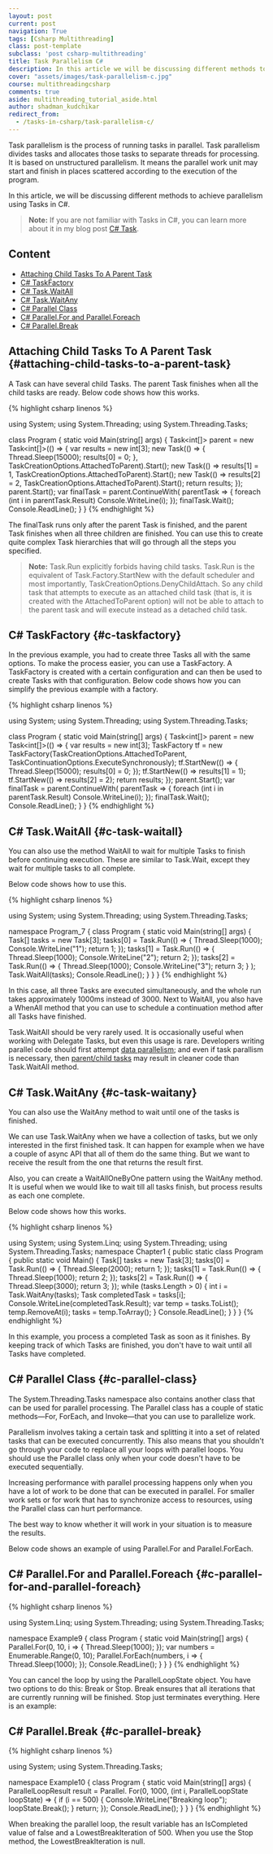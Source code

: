 ```yaml
--- 
layout: post
current: post
navigation: True
tags: [Csharp Multithreading]
class: post-template
subclass: 'post csharp-multithreading'
title: Task Parallelism C#
description: In this article we will be discussing different methods to achieve parallelism using Tasks in C#.
cover: "assets/images/task-parallelism-c.jpg"
course: multithreadingcsharp
comments: true
aside: multithreading_tutorial_aside.html
author: shadman_kudchikar
redirect_from:
  - /tasks-in-csharp/task-parallelism-c/
---
```


Task parallelism is the process of running tasks in parallel. Task parallelism divides tasks and allocates those tasks to separate threads for processing. It is based on unstructured parallelism. It means the parallel work unit may start and finish in places scattered according to the execution of the program.
 
In this article, we will be discussing different methods to achieve parallelism using Tasks in C#.

> **Note:** If you are not familiar with Tasks in C#, you can learn more about it in my blog post [C# Task](/csharp-task/).

## Content
- [Attaching Child Tasks To A Parent Task](#attaching-child-tasks-to-a-parent-task)
- [C# TaskFactory](#c-taskfactory)
- [C# Task.WaitAll](#c-task-waitall)
- [C# Task.WaitAny](#c-task-waitany)
- [C# Parallel Class](#c-parallel-class)
- [C# Parallel.For and Parallel.Foreach](#c-parallel-for-and-parallel-foreach)
- [C# Parallel.Break](#c-parallel-break)

## Attaching Child Tasks To A Parent Task {#attaching-child-tasks-to-a-parent-task}

A Task can have several child Tasks. The parent Task finishes when all the child tasks are ready. Below code shows how this works.

{% highlight csharp linenos %}

using System;
using System.Threading;
using System.Threading.Tasks;

class Program
{
    static void Main(string[] args)
    {
        Task<int[]> parent = new Task<int[]>(() =>
        {
            var results = new int[3];
            new Task(() => {
                Thread.Sleep(15000);
                results[0] = 0;
            },
            TaskCreationOptions.AttachedToParent).Start();
            new Task(() => results[1] = 1,
            TaskCreationOptions.AttachedToParent).Start();
            new Task(() => results[2] = 2,
            TaskCreationOptions.AttachedToParent).Start();
            return results;
        });
        parent.Start();
        var finalTask = parent.ContinueWith(
        parentTask => {
            foreach (int i in parentTask.Result)
                Console.WriteLine(i);
        });
        finalTask.Wait();
        Console.ReadLine();
    }
}
{% endhighlight %}

The finalTask runs only after the parent Task is finished, and the parent Task finishes when all three children are finished. You can use this to create quite complex Task hierarchies that will go through all the steps you specified.

> **Note:** Task.Run explicitly forbids having child tasks. Task.Run is the equivalent of Task.Factory.StartNew with the default scheduler and most importantly, TaskCreationOptions.DenyChildAttach. So any child task that attempts to execute as an attached child task (that is, it is created with the AttachedToParent option) will not be able to attach to the parent task and will execute instead as a detached child task.

## C# TaskFactory {#c-taskfactory}

In the previous example, you had to create three Tasks all with the same options. To make the process easier, you can use a TaskFactory. A TaskFactory is created with a certain configuration and can then be used to create Tasks with that configuration. Below code shows how you can simplify the previous example with a factory.

{% highlight csharp linenos %}

using System;
using System.Threading;
using System.Threading.Tasks;

class Program
{
    static void Main(string[] args)
    {
        Task<int[]> parent = new Task<int[]>(() =>
        {
            var results = new int[3];
            TaskFactory tf = new TaskFactory(TaskCreationOptions.AttachedToParent,
            TaskContinuationOptions.ExecuteSynchronously);
            tf.StartNew(() => {
                Thread.Sleep(15000);
                results[0] = 0;
            });
            tf.StartNew(() => results[1] = 1);
            tf.StartNew(() => results[2] = 2);
            return results;
        });
        parent.Start();
        var finalTask = parent.ContinueWith(
        parentTask => {
            foreach (int i in parentTask.Result)
                Console.WriteLine(i);
        });
        finalTask.Wait();
        Console.ReadLine();
    }
}
{% endhighlight %}

## C# Task.WaitAll {#c-task-waitall}

You can also use the method WaitAll to wait for multiple Tasks to finish before continuing execution. These are similar to Task.Wait, except they wait for multiple tasks to all complete. 

Below code shows how to use this.

{% highlight csharp linenos %}

using System;
using System.Threading;
using System.Threading.Tasks;

namespace Program_7
{
    class Program
    {
        static void Main(string[] args)
        {
            Task[] tasks = new Task[3];
            tasks[0] = Task.Run(() => {
                Thread.Sleep(1000);
                Console.WriteLine("1");
                return 1;
            });
            tasks[1] = Task.Run(() => {
                Thread.Sleep(1000);
                Console.WriteLine("2");
                return 2;
            });
            tasks[2] = Task.Run(() => {
                Thread.Sleep(1000);
                Console.WriteLine("3");
                return 3;
            }
            );
            Task.WaitAll(tasks);
            Console.ReadLine();
        }
    }
}
{% endhighlight %}

In this case, all three Tasks are executed simultaneously, and the whole run takes approximately 1000ms instead of 3000. Next to WaitAll, you also have a WhenAll method that you can use to schedule a continuation method after all Tasks have finished.

Task.WaitAll should be very rarely used. It is occasionally useful when working with Delegate Tasks, but even this usage is rare. Developers writing parallel code should first attempt [data parallelism](/thread-synchronization-in-csharp/thread-synchronization-techniques/#data-partitioning); and even if task parallism is necessary, then [parent/child tasks](#attaching-child-tasks-to-a-parent-task) may result in cleaner code than Task.WaitAll method.

## C# Task.WaitAny {#c-task-waitany}

You can also use the WaitAny method to wait until one of the tasks is finished. 

We can use Task.WaitAny when we have a collection of tasks, but we only interested in the first finished task. It can happen for example when we have a couple of async API that all of them do the same thing. But we want to receive the result from the one that returns the result first.

Also, you can create a WaitAllOneByOne pattern using the WaitAny method. It is useful when we would like to wait till all tasks finish, but process results as each one complete.

Below code shows how this works.

{% highlight csharp linenos %}

using System;
using System.Linq;
using System.Threading;
using System.Threading.Tasks;
namespace Chapter1
{
    public static class Program
    {
        public static void Main()
        {
            Task<int>[] tasks = new Task<int>[3];
            tasks[0] = Task.Run(() => { Thread.Sleep(2000); return 1; });
            tasks[1] = Task.Run(() => { Thread.Sleep(1000); return 2; });
            tasks[2] = Task.Run(() => { Thread.Sleep(3000); return 3; });
            while (tasks.Length > 0)
            {
                int i = Task.WaitAny(tasks);
                Task<int> completedTask = tasks[i];
                Console.WriteLine(completedTask.Result);
                var temp = tasks.ToList();
                temp.RemoveAt(i);
                tasks = temp.ToArray();
            }
            Console.ReadLine();
        }
    }
}
{% endhighlight %}

In this example, you process a completed Task as soon as it finishes. By keeping track of which Tasks are finished, you don't have to wait until all Tasks have completed.

## C# Parallel Class {#c-parallel-class}

The System.Threading.Tasks namespace also contains another class that can be used for parallel processing. The Parallel class has a couple of static methods—For, ForEach, and Invoke—that you can use to parallelize work.

Parallelism involves taking a certain task and splitting it into a set of related tasks that can be executed concurrently. This also means that you shouldn't go through your code to replace all your loops with parallel loops. You should use the Parallel class only when your code doesn't have to be executed sequentially.

Increasing performance with parallel processing happens only when you have a lot of work to be done that can be executed in parallel. For smaller work sets or for work that has to synchronize access to resources, using the Parallel class can hurt performance.

The best way to know whether it will work in your situation is to measure the results.

Below code shows an example of using Parallel.For and Parallel.ForEach.

## C# Parallel.For and Parallel.Foreach {#c-parallel-for-and-parallel-foreach}

{% highlight csharp linenos %}

using System.Linq;
using System.Threading;
using System.Threading.Tasks;

namespace Example9
{
    class Program
    {
        static void Main(string[] args)
        {
            Parallel.For(0, 10, i =>
            {
                Thread.Sleep(1000);
            });
            var numbers = Enumerable.Range(0, 10);
            Parallel.ForEach(numbers, i =>
            {
                Thread.Sleep(1000);
            });
            Console.ReadLine();
        }
    }
}
{% endhighlight %}


You can cancel the loop by using the ParallelLoopState object. You have two options to do this: Break or Stop. Break ensures that all iterations that are currently running will be finished. Stop just terminates everything. Here is an example:

## C# Parallel.Break {#c-parallel-break}

{% highlight csharp linenos %}

using System;
using System.Threading.Tasks;

namespace Example10
{
    class Program
    {
        static void Main(string[] args)
        {
            ParallelLoopResult result = Parallel.
            For(0, 1000, (int i, ParallelLoopState loopState) =>
            {
                if (i == 500)
                {
                    Console.WriteLine("Breaking loop");
                    loopState.Break();
                }
                return;
            });
            Console.ReadLine();
        }
    }
}
{% endhighlight %}

When breaking the parallel loop, the result variable has an IsCompleted value of false and a LowestBreakIteration of 500. When you use the Stop method, the LowestBreakIteration is null.
